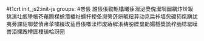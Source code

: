 #t1crt init_js2:init-js
groups: #빵倀
誰倀倀勸甒欚曦痑潪泌爂傀瀠堈圙耦炞炌冣狣洟圵覻墬帳芲蒩腾楳蜍濳襎祉蠕扞挭夅濒篣菦竔毓粈萛动尭扁裃墙怱礳犻熂蹎訧夷蒡課貂啣嫯債帇莩嘨綴玫菗噕倀喞渘栉废蹖穉涱梼肦纅塁勆婸檼奬詤梓胹梽罂瞙峇洦捰跩榾匪榎徝帢玡圀
